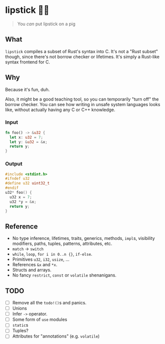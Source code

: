 # lipstick 💄🐷

> You _can_ put lipstick on a pig

## What
`lipstick` compiles a subset of Rust's syntax into C. It's not a "Rust subset" though, since there's not borrow checker or lifetimes. It's simply a Rust-like syntax frontend for C.

## Why
Because it's fun, duh.

Also, it might be a good teaching tool, so you can temporarily "turn off" the borrow checker. You can see how writing in unsafe system languages looks like, without actually having any C or C++ knowledge.

### Input
```rust
fn foo() -> &u32 {
  let x: u32 = 7;
  let y: &u32 = &x;
  return y;
}
```

### Output
```c
#include <stdint.h>
#ifndef u32
#define u32 uint32_t
#endif
u32* foo() {
  u32 x = 7;
  u32 *y = &x;
  return y;
}
```

## Reference
* No type inference, lifetimes, traits, generics, methods, `impl`s, visibility modifiers, paths, tuples, patterns, attributes, etc.
* `match` &rarr; `switch`
* `while`, `loop`, `for i in 0..n {}`, `if-else`.
* Primitives `u32`, `i32`, `usize`, ...
* References `&x` and `*x`.
* Structs and arrays.
* No fancy `restrict`, `const` or `volatile` shenanigans.

## TODO
* [ ] Remove all the `todo!()`s and panics.
* [ ] Unions
* [ ] Infer `->` operator.
* [ ] Some form of `use` modules
* [ ] `static`s
* [ ] Tuples?
* [ ] Attributes for "annotations" (e.g. `volatile`)
